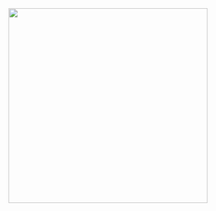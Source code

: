 <div id="header" align="center">
<a href="https://www.tumblr.com/sarcophagid/753740554952671232/ithaquas-so-gay-i-woulda-went-crazy">
  <img src="https://64.media.tumblr.com/12e5a7df398599d7afced2567aff7a76/af1caba4b5316649-87/s1280x1920/bfac0648ca45dde9d5b758104bdbc72ed1589db6.jpg" alt=" " width="398" height="390">
</a>

